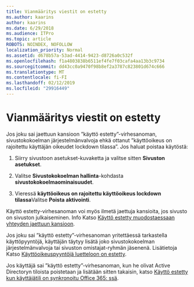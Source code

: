 ```yaml
---
title: Vianmääritys viestit on estetty
ms.author: kaarins
author: kaarins
ms.date: 6/29/2018
ms.audience: ITPro
ms.topic: article
ROBOTS: NOINDEX, NOFOLLOW
localization_priority: Normal
ms.assetid: d678b57a-53ad-4414-9423-d8726a0c532f
ms.openlocfilehash: f1a4803838b6511ef4fe7f03cafa4aa13b3c9734
ms.sourcegitcommit: dd43cc0a9470f98b8ef2a3787c823801d674c666
ms.translationtype: MT
ms.contentlocale: fi-FI
ms.lasthandoff: 02/12/2019
ms.locfileid: "29916449"
---
```

# <a name="troubleshoot-access-denied-messages"></a>Vianmääritys viestit on estetty

Jos joku sai jaettuun kansioon ”käyttö estetty”-virhesanoman, sivustokokoelman järjestelmänvalvoja ehkä ottanut ”käyttöoikeus on rajoitettu käyttäjän oikeudet lockdown tilassa”. Jos haluat poistaa käytöstä: 
  
1. Siirry sivustoon asetukset-kuvaketta ja valitse sitten **Sivuston asetukset**.
    
2. Valitse **Sivustokokoelman hallinta**-kohdasta **sivustokokoelmaominaisuudet**.
    
3. Vieressä **käyttöoikeus on rajoitettu käyttöoikeus lockdown tilassa**Valitse **Poista aktivointi**.
    
Käyttö estetty-virhesanoman voi myös ilmetä jaettuja kansioita, jos sivusto on sivuston julkaiseminen. Info Katso [Käyttö estetty muodostaessaan yhteyden jaettuun kansioon](https://go.microsoft.com/fwlink/?linkid=2004317).
  
Jos joku sai ”käyttö estetty”-virhesanoman yritettäessä tarkastella käyttöpyyntöjä, käyttäjän täytyy lisätä joko sivustokokoelman järjestelmänvalvoja tai sivuston omistajat-ryhmän jäsenenä. Lisätietoja Katso [Käyttöoikeuspyyntöjä luetteloon on estetty](https://go.microsoft.com/fwlink/?linkid=2004220).
  
Jos käyttäjä sai ”käyttö estetty”-virhesanoman, kun he olivat Active Directoryn tiloista poistetaan ja lisätään sitten takaisin, katso [Käyttö estetty kun käyttäjätili on synkronoitu Office 365: ssä](https://go.microsoft.com/fwlink/?linkid=2004318).
  

